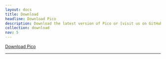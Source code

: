 ```yaml
---
layout: docs
title: Download
headline: Download Pico
description: Download the latest version of Pico or [visit us on GitHub](https://github.com/picocms/Pico).
collection: download
nav: 5
---
```


<p class="aligncenter">
    <a href="{{ site.gh_project_url }}/releases/latest" class="button red">Download Pico</a>
</p>

---
